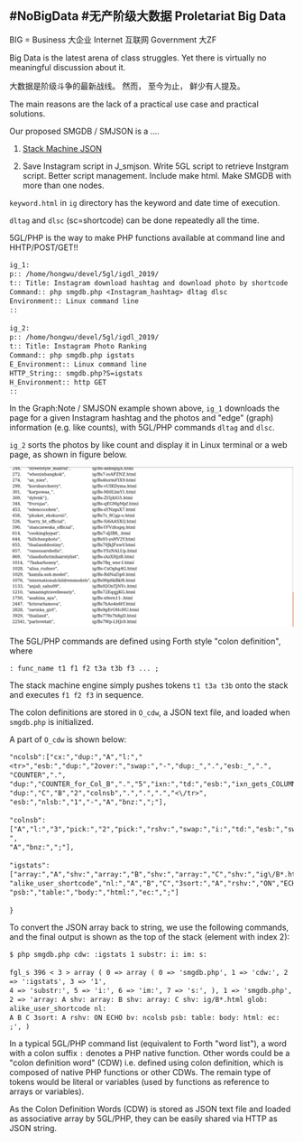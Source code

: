 ## #NoBigData #无产阶级大数据 Proletariat Big Data

BIG = Business 大企业 Internet 互联网 Government 大ZF

Big Data is the latest arena of class struggles. Yet there is virtually no meaningful discussion about it.

大数据是阶级斗争的最新战线。 然而， 至今为止， 鲜少有人提及。

The main reasons are the lack of a practical use case and practical solutions.

Our proposed SMGDB / SMJSON is a ....

1. [Stack Machine JSON](https://github.com/udexon/SMMP/blob/master/SMJSON.md)

2. Save Instagram script in J_smjson. Write 5GL script to retrieve Instgram script. Better script management. Include make html. Make SMGDB with more than one nodes.

`keyword.html` in `ig` directory has the keyword and date time of execution.

`dltag` and `dlsc` (sc=shortcode) can be done repeatedly all the time.

5GL/PHP is the way to make PHP functions available at command line and HHTP/POST/GET!!

```
ig_1:
p:: /home/hongwu/devel/5gl/igdl_2019/
t:: Title: Instagram download hashtag and download photo by shortcode
Command:: php smgdb.php <Instagram_hashtag> dltag dlsc
Environment:: Linux command line
::

ig_2:
p:: /home/hongwu/devel/5gl/igdl_2019/
t:: Title: Instagram Photo Ranking
Command:: php smgdb.php igstats
E_Environment:: Linux command line
HTTP_String:: smgdb.php?S=igstats
H_Environment:: http GET
::
```

In the Graph:Note / SMJSON example shown above, `ig_1` downloads the page for a given Instagram hashtag and the photos and "edge" (graph) information (e.g. like counts), with 5GL/PHP commands `dltag` and `dlsc`.

`ig_2` sorts the photos by like count and display it in Linux terminal or a web page, as shown in figure below.


![alt text][InstaRank]

[InstaRank]: https://github.com/udexon/SMMP/blob/master/Instagram_Rank_2019.png "Instagram Ranking Example"

The 5GL/PHP commands are defined using Forth style "colon definition", where

```
: func_name t1 f1 f2 t3a t3b f3 ... ;
```

The stack machine engine simply pushes tokens `t1 t3a t3b` onto the stack and executes `f1 f2 f3` in sequence.

The colon definitions are stored in `O_cdw`, a JSON text file, and loaded when `smgdb.php` is initialized.

A part of `O_cdw` is shown below:

```
"ncolsb":["cx:","dup:","A","l:","<tr>","esb:","dup:","2over:","swap:","-","dup:_",".","esb:_",".",
"COUNTER",".",
"dup:","COUNTER_for_Col_B",".","5","ixn:","td:","esb:","ixn_gets_COLUMN_A_from_outside_loop",".",
"dup:","C","B","2","colnsb",".",".",".","<\/tr>",
"esb:","nlsb:","1","-","A","bnz:",";"],

"colnsb":["A","l:","3","pick:","2","pick:","rshv:","swap:","i:","td:","esb:","swap:",".","1","-",
"A","bnz:",";"],

"igstats":["array:","A","shv:","array:","B","shv:","array:","C","shv:","ig\/B*.html","glob:",
"alike_user_shortcode","nl:","A","B","C","3sort:","A","rshv:","ON","ECHO","bv:","ncolsb",
"psb:","table:","body:","html:","ec:",";"]

}
```

To convert the JSON array back to string, we use the following commands, and the final output is shown as the top of the stack (element with index 2):

```
$ php smgdb.php cdw: :igstats 1 substr: i: im: s:

fgl_s 396 < 3 > array ( 0 => array ( 0 => 'smgdb.php', 1 => 'cdw:', 2 => ':igstats', 3 => '1', 
4 => 'substr:', 5 => 'i:', 6 => 'im:', 7 => 's:', ), 1 => 'smgdb.php', 
2 => 'array: A shv: array: B shv: array: C shv: ig/B*.html glob: alike_user_shortcode nl: 
A B C 3sort: A rshv: ON ECHO bv: ncolsb psb: table: body: html: ec: ;', )
```

In a typical 5GL/PHP command list (equivalent to Forth "word list"), a word with a colon suffix `:` denotes a PHP native function. Other words could be a "colon definition word" (CDW) i.e. defined using colon definition, which is composed of native PHP functions or other CDWs. The remain type of tokens would be literal or variables (used by functions as reference to arrays or variables).

As the Colon Definition Words (CDW) is stored as JSON text file and loaded as associative array by 5GL/PHP, they can be easily shared via HTTP as JSON string.
